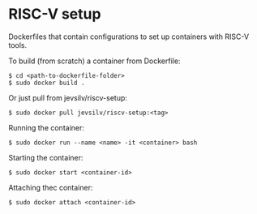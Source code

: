 # RISC-V setup
Dockerfiles that contain configurations to set up containers with RISC-V tools.

To build (from scratch) a container from Dockerfile:

    $ cd <path-to-dockerfile-folder>
    $ sudo docker build .

Or just pull from jevsilv/riscv-setup:

    $ sudo docker pull jevsilv/riscv-setup:<tag>

Running the container:

    $ sudo docker run --name <name> -it <container> bash

Starting the container:

    $ sudo docker start <container-id>

Attaching thec container:

    $ sudo docker attach <container-id>
